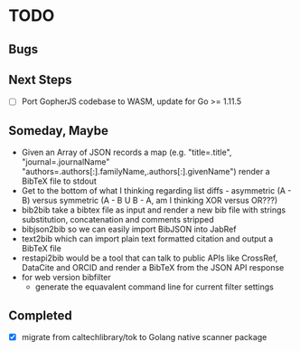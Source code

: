 
# TODO

## Bugs

## Next Steps

+ [ ] Port GopherJS codebase to WASM, update for Go >= 1.11.5

## Someday, Maybe

+ Given an Array of JSON records a map (e.g. "title=.title", "journal=.journalName" "authors=.authors[:].familyName,.authors[:].givenName") render a BibTeX file to stdout
+ Get to the bottom of what I thinking regarding list diffs - asymmetric (A - B)  versus symmetric (A - B U B - A, am I thinking XOR versus OR???)
+ bib2bib take a bibtex file as input and render a new bib file with strings substitution, concatenation and comments stripped
+ bibjson2bib so we can easily import BibJSON into JabRef
+ text2bib which can import plain text formatted citation and output a BibTeX file
+ restapi2bib would be a tool that can talk to public APIs like CrossRef, DataCite and ORCID and render a BibTeX from the JSON API response
+ for web version bibfilter
    + generate the equavalent command line for current filter settings

## Completed

+ [x] migrate from caltechlibrary/tok to Golang native scanner package
